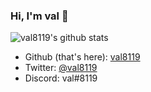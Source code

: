 ### Hi, I'm val 👋

![val8119's github stats](https://github-readme-stats.vercel.app/api?username=val8119&show_icons=true&bg_color=#0d1017)

 - Github (that's here): [val8119](https://github.com/val8119)
 - Twitter: [@val8119](https://twitter.com/val8119)
 - Discord: val#8119
